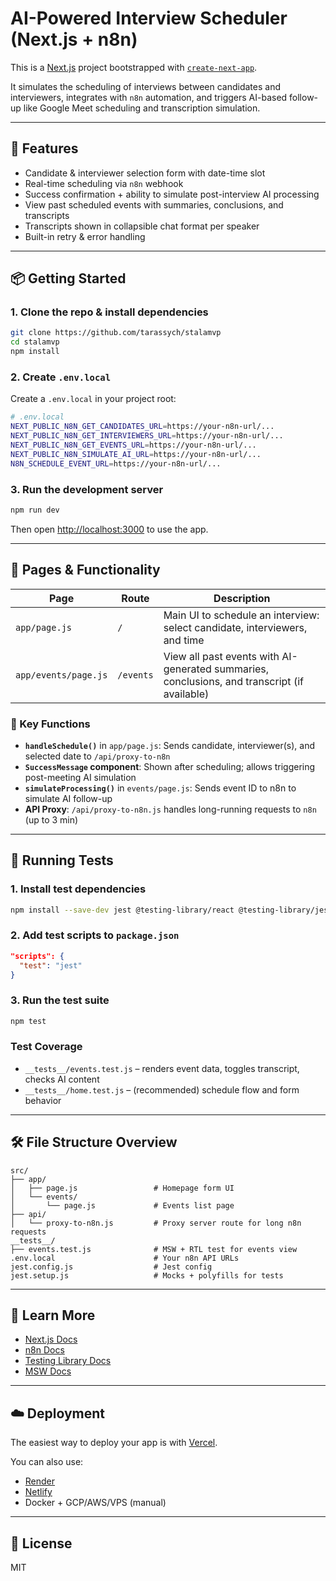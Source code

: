 # AI-Powered Interview Scheduler (Next.js + n8n)

This is a [Next.js](https://nextjs.org) project bootstrapped with [`create-next-app`](https://github.com/vercel/next.js/tree/canary/packages/create-next-app).

It simulates the scheduling of interviews between candidates and interviewers, integrates with `n8n` automation, and triggers AI-based follow-up like Google Meet scheduling and transcription simulation.

---

## 🚀 Features

- Candidate & interviewer selection form with date-time slot
- Real-time scheduling via `n8n` webhook
- Success confirmation + ability to simulate post-interview AI processing
- View past scheduled events with summaries, conclusions, and transcripts
- Transcripts shown in collapsible chat format per speaker
- Built-in retry & error handling

---

## 📦 Getting Started

### 1. Clone the repo & install dependencies

```bash
git clone https://github.com/tarassych/stalamvp
cd stalamvp
npm install
```

### 2. Create `.env.local`

Create a `.env.local` in your project root:

```bash
# .env.local
NEXT_PUBLIC_N8N_GET_CANDIDATES_URL=https://your-n8n-url/...
NEXT_PUBLIC_N8N_GET_INTERVIEWERS_URL=https://your-n8n-url/...
NEXT_PUBLIC_N8N_GET_EVENTS_URL=https://your-n8n-url/...
NEXT_PUBLIC_N8N_SIMULATE_AI_URL=https://your-n8n-url/...
N8N_SCHEDULE_EVENT_URL=https://your-n8n-url/...
```

### 3. Run the development server

```bash
npm run dev
```

Then open [http://localhost:3000](http://localhost:3000) to use the app.

---

## 🧭 Pages & Functionality

| Page | Route | Description |
|------|-------|-------------|
| `app/page.js` | `/` | Main UI to schedule an interview: select candidate, interviewers, and time |
| `app/events/page.js` | `/events` | View all past events with AI-generated summaries, conclusions, and transcript (if available) |

### 🔧 Key Functions

- **`handleSchedule()`** in `app/page.js`: Sends candidate, interviewer(s), and selected date to `/api/proxy-to-n8n`
- **`SuccessMessage` component**: Shown after scheduling; allows triggering post-meeting AI simulation
- **`simulateProcessing()`** in `events/page.js`: Sends event ID to n8n to simulate AI follow-up
- **API Proxy**: `/api/proxy-to-n8n.js` handles long-running requests to `n8n` (up to 3 min)

---

## 🧪 Running Tests

### 1. Install test dependencies

```bash
npm install --save-dev jest @testing-library/react @testing-library/jest-dom @testing-library/user-event msw whatwg-fetch
```

### 2. Add test scripts to `package.json`

```json
"scripts": {
  "test": "jest"
}
```

### 3. Run the test suite

```bash
npm test
```

### Test Coverage

- `__tests__/events.test.js` – renders event data, toggles transcript, checks AI content
- `__tests__/home.test.js` – (recommended) schedule flow and form behavior

---

## 🛠 File Structure Overview

```
src/
├── app/
│   ├── page.js                 # Homepage form UI
│   └── events/
│       └── page.js             # Events list page
├── api/
│   └── proxy-to-n8n.js         # Proxy server route for long n8n requests
__tests__/
├── events.test.js              # MSW + RTL test for events view
.env.local                      # Your n8n API URLs
jest.config.js                  # Jest config
jest.setup.js                   # Mocks + polyfills for tests
```

---

## 🧠 Learn More

- [Next.js Docs](https://nextjs.org/docs)
- [n8n Docs](https://docs.n8n.io)
- [Testing Library Docs](https://testing-library.com/docs/react-testing-library/intro/)
- [MSW Docs](https://mswjs.io/)

---

## ☁️ Deployment

The easiest way to deploy your app is with [Vercel](https://vercel.com).

You can also use:

- [Render](https://render.com/)
- [Netlify](https://netlify.com/)
- Docker + GCP/AWS/VPS (manual)

---

## 📄 License

MIT
